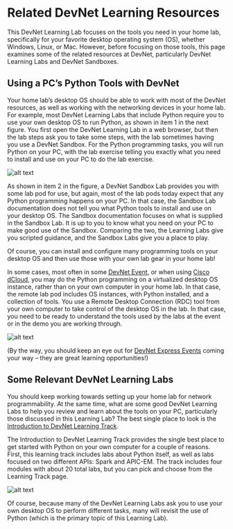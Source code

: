 # Related DevNet Learning Resources

This DevNet Learning Lab focuses on the tools you need in your home lab, specifically for your favorite desktop operating system (OS), whether Windows, Linux, or Mac. However, before focusing on those tools, this page examines some of the related resources at DevNet, particularly DevNet Learning Labs and DevNet Sandboxes.

## Using a PC’s Python Tools with DevNet

Your home lab’s desktop OS should be able to work with most of the DevNet resources, as well as working with the networking devices in your home lab. For example, most DevNet Learning Labs that include Python require you to use your own desktop OS to run Python, as shown in item 1 in the next figure. You first open the DevNet Learning Lab in a web browser, but then the lab steps ask you to take some steps, with the lab sometimes having you use a DevNet Sandbox. For the Python programming tasks, you will run Python on your PC, with the lab exercise telling you exactly what you need to install and use on your PC to do the lab exercise.

![alt text](/posts/files/02-python-01-home-lab-python/assets/images/desktop-1-03.png)

As shown in item 2 in the figure, a DevNet Sandbox Lab provides you with some lab pod for use, but again, most of the lab pods today expect that any Python programming happens on your PC. In that case, the Sandbox Lab documentation does not tell you what Python tools to install and use on your desktop OS. The Sandbox documentation focuses on what is supplied in the Sandbox Lab. It is up to you to know what you need on your PC to make good use of the Sandbox. Comparing the two, the Learning Labs give you scripted guidance, and the Sandbox Labs give you a place to play.

Of course, you can install and configure many programming tools on your desktop OS and then use those with your own lab gear in your home lab!

In some cases, most often in some [DevNet Event](http://devnetevents.cisco.com/), or when using [Cisco dCloud](http://dcloud.cisco.com/), you may do the Python programming on a virtualized desktop OS instance, rather than on your own computer in your home lab. In that case, the remote lab pod includes OS instances, with Python installed, and a collection of tools. You use a Remote Desktop Connection (RDC) tool from your own computer to take control of the desktop OS in the lab. In that case, you need to be ready to understand the tools used by the labs at the event or in the demo you are working through.

![alt text](/posts/files/02-python-01-home-lab-python/assets/images/desktop-1-04.png)

(By the way, you should keep an eye out for [DevNet Express Events](http://devnetevents.cisco.com/) coming your way – they are great learning opportunities!)

## Some Relevant DevNet Learning Labs

You should keep working towards setting up your home lab for network programmability. At the same time, what are some good DevNet Learning Labs to help you review and learn about the tools on your PC, particularly those discussed in this Learning Lab? The best single place to look is the [Introduction to DevNet Learning Track](https://learninglabs.cisco.com/tracks/devnet-beginner).

The Introduction to DevNet Learning Track provides the single best place to get started with Python on your own computer for a couple of reasons. First, this learning track includes labs about Python itself, as well as labs focused on two different APIs: Spark and APIC-EM. The track includes four modules with about 20 total labs, but you can pick and choose from the Learning Track page.

![alt text](/posts/files/02-python-01-home-lab-python/assets/images/desktop-1-05.png)

Of course, because many of the DevNet Learning Labs ask you to use your own desktop OS to perform different tasks, many will revisit the use of Python (which is the primary topic of this Learning Lab).
